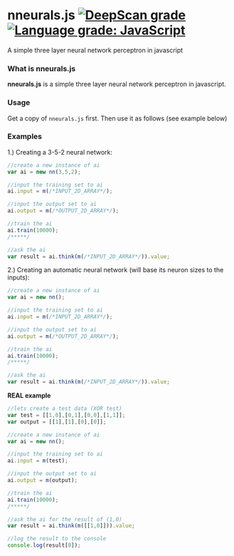 # nneurals.js  [![DeepScan grade](https://deepscan.io/api/teams/5260/projects/8690/branches/109008/badge/grade.svg)](https://deepscan.io/dashboard#view=project&tid=5260&pid=8690&bid=109008) [![Language grade: JavaScript](https://img.shields.io/lgtm/grade/javascript/g/pvzzombs/nneurals.js.svg?logo=lgtm&logoWidth=18)](https://lgtm.com/projects/g/pvzzombs/nneurals.js/context:javascript)  
A simple three layer neural network perceptron in javascript
  
  
### What is nneurals.js  
**nneurals.js** is a simple three layer neural network perceptron in javascript.  
  
  
### Usage
Get a copy of ``nneurals.js`` first.
Then use it as follows (see example below)  
  
  
### Examples
1.) Creating a 3-5-2 neural network:  
```javascript
//create a new instance of ai
var ai = new nn(3,5,2);

//input the training set to ai
ai.input = m(/*INPUT_2D_ARRAY*/);

//input the output set to ai
ai.output = m(/*OUTPUT_2D_ARRAY*/);

//train the ai
ai.train(10000);
/*****/

//ask the ai 
var result = ai.think(m(/*INPUT_2D_ARRAY*/)).value;
```   
2.) Creating an automatic neural network (will base its neuron sizes to the inputs):  
```javascript
//create a new instance of ai
var ai = new nn();

//input the training set to ai
ai.input = m(/*INPUT_2D_ARRAY*/);

//input the output set to ai
ai.output = m(/*OUTPUT_2D_ARRAY*/);

//train the ai
ai.train(10000);
/*****/

//ask the ai 
var result = ai.think(m(/*INPUT_2D_ARRAY*/)).value;
```   
**REAL example**
```javascript
//lets create a test data (XOR test)
var test = [[1,0],[0,1],[0,0],[1,1]];
var output = [[1],[1],[0],[0]];

//create a new instance of ai
var ai = new nn();

//input the training set to ai
ai.input = m(test);

//input the output set to ai
ai.output = m(output);

//train the ai
ai.train(10000);
/*****/

//ask the ai for the result of (1,0)
var result = ai.think(m([[1,0]])).value;

//log the result to the console
console.log(result[0]);
```   
